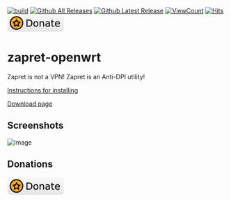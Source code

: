 [![build](https://github.com/remittor/zapret-openwrt/actions/workflows/build.yml/badge.svg)](https://github.com/remittor/zapret-openwrt/releases)
[![Github All Releases](https://img.shields.io/github/downloads/remittor/zapret-openwrt/total.svg)](https://github.com/remittor/zapret-openwrt/releases)
[![Github Latest Release](https://img.shields.io/github/downloads/remittor/zapret-openwrt/latest/total.svg)](https://github.com/remittor/zapret-openwrt/releases)
[![ViewCount](https://views.whatilearened.today/views/github/remittor/zapret-openwrt.svg)](https://github.com/remittor/zapret-openwrt)
[![Hits](https://hits.seeyoufarm.com/api/count/incr/badge.svg?url=https%3A%2F%2Fgithub.com%2Fremittor%2Fzapret-openwrt&count_bg=%2379C83D&title_bg=%23555555&icon=&icon_color=%23E7E7E7&title=hits&edge_flat=false)](https://github.com/remittor/zapret-openwrt/releases)
[![Donations Page](https://github.com/andry81-cache/gh-content-static-cache/raw/master/common/badges/donate/donate.svg)](https://github.com/remittor/donate)
# zapret-openwrt

Zapret is not a VPN! Zapret is an Anti-DPI utility!

[Instructions for installing](https://github.com/remittor/zapret-openwrt/wiki/Installing-zapret‐openwrt-package)

[Download page](https://github.com/remittor/zapret-openwrt/releases)

## Screenshots

![image](https://github.com/user-attachments/assets/b79940b3-6a0d-4310-bd58-e461be004397)

## Donations

[![Donations Page](https://github.com/andry81-cache/gh-content-static-cache/raw/master/common/badges/donate/donate.svg)](https://github.com/remittor/donate)
